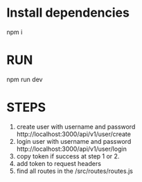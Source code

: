 # Install dependencies
npm i

# RUN

npm run dev

# STEPS

1. create user with username and password http://localhost:3000/api/v1/user/create 
1. login user with username and password http://localhost:3000/api/v1/user/login
1. copy token if success at step 1 or 2. 
1. add token to request headers
1. find all routes in the /src/routes/routes.js